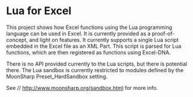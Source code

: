 # Lua for Excel

This project shows how Excel functions using the Lua programming language
can be used in Excel. It is currently provided as a proof-of-concept, and
light on features. It currently supports a single Lua script embedded in
the Excel file as an XML Part. This script is parsed for Lua functions,
which are then registered as functions using Excel-DNA.

There is no API provided currently to the Lua scripts, but there is
potential there. The Lua sandbox is currently restricted to modules
defined by the MoonSharp Preset_HardSandbox setting.

See // http://www.moonsharp.org/sandbox.html for more info.
